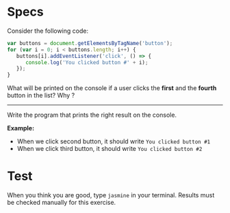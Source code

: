 # Specs

Consider the following code:

```javascript
var buttons = document.getElementsByTagName('button');
for (var i = 0; i < buttons.length; i++) {
   buttons[i].addEventListener('click', () => {
      console.log('You clicked button #' + i);
   });
}
```

What will be printed on the console if a user clicks the **first** and the **fourth** button in the list? Why ?

***

Write the program that prints the right result on the console.

**Example:**

* When we click second button, it should write `You clicked button #1`
* When we click third button, it should write `You clicked button #2`

# Test

When you think you are good, type `jasmine` in your terminal. Results must be
checked manually for this exercise.
